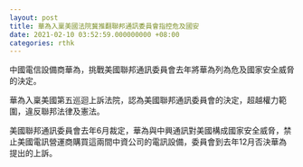 ```yaml
---
layout: post
title: 華為入稟美國法院冀推翻聯邦通訊委員會指控危及國安
date: 2021-02-10 03:52:59.000000000 +08:00
categories: rthk
---
```


中國電信設備商華為，挑戰美國聯邦通訊委員會去年將華為列為危及國家安全威脅的決定。

華為入稟美國第五巡迴上訴法院，認為美國聯邦通訊委員會的決定，超越權力範圍，違反聯邦法律及憲法。

美國聯邦通訊委員會去年6月裁定，華為與中興通訊對美國構成國家安全威脅，禁止美國電訊營運商購買這兩間中資公司的電訊設備，委員會到去年12月否決華為提出的上訴。
